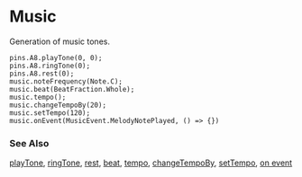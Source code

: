 # Music

Generation of music tones.

```cards
pins.A8.playTone(0, 0);
pins.A8.ringTone(0);
pins.A8.rest(0);
music.noteFrequency(Note.C);
music.beat(BeatFraction.Whole);
music.tempo();
music.changeTempoBy(20);
music.setTempo(120);
music.onEvent(MusicEvent.MelodyNotePlayed, () => {})
```

### See Also

[playTone](/reference/music/play-tone), [ringTone](/reference/music/ring-tone), [rest](/reference/music/rest), [beat](/reference/music/beat), [tempo](/reference/music/tempo), [changeTempoBy](/reference/music/change-tempo-by), [setTempo](/reference/music/set-tempo),
[on event](/reference/music/on-event)
